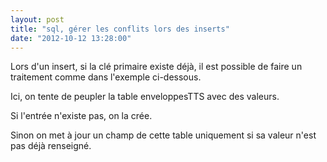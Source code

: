 ```yaml
---
layout: post
title: "sql, gérer les conflits lors des inserts"
date: "2012-10-12 13:28:00"
---
```

Lors d'un insert, si la clé primaire existe déjà, il est possible de faire un traitement comme dans l'exemple ci-dessous.

<script src="https://pastebin.com/embed_js/sR0pSAh8"></script>

Ici, on tente de peupler la table enveloppesTTS avec des valeurs.

Si l'entrée n'existe pas, on la crée.

Sinon on met à jour un champ de cette table uniquement si sa valeur n'est pas déjà renseigné.

<div style="height: 0; overflow: hidden;">mysql, on duplicate key, insert into, values, select, if, tts</div>
